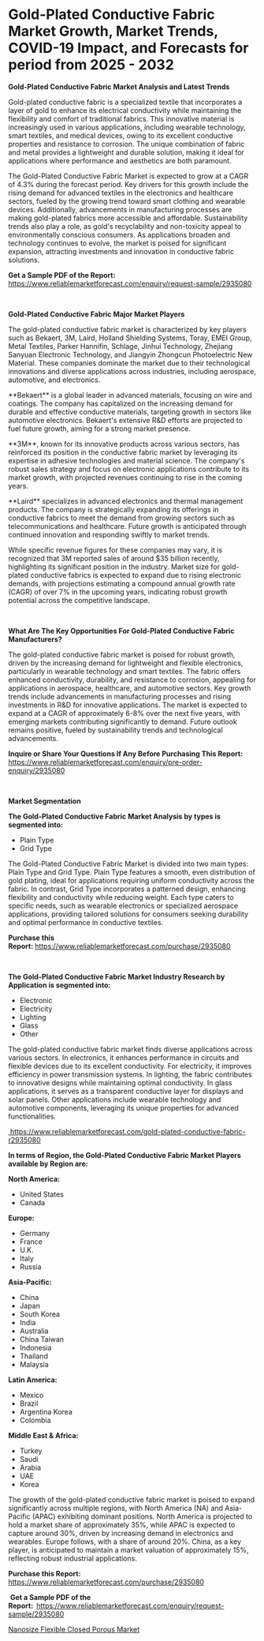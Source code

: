 <p><h1>Gold-Plated Conductive Fabric Market Growth, Market Trends, COVID-19 Impact, and Forecasts for period from 2025 - 2032</h1></p><p><strong>Gold-Plated Conductive Fabric Market Analysis and Latest Trends</strong></p>
<p><p>Gold-plated conductive fabric is a specialized textile that incorporates a layer of gold to enhance its electrical conductivity while maintaining the flexibility and comfort of traditional fabrics. This innovative material is increasingly used in various applications, including wearable technology, smart textiles, and medical devices, owing to its excellent conductive properties and resistance to corrosion. The unique combination of fabric and metal provides a lightweight and durable solution, making it ideal for applications where performance and aesthetics are both paramount.</p><p>The Gold-Plated Conductive Fabric Market is expected to grow at a CAGR of 4.3% during the forecast period. Key drivers for this growth include the rising demand for advanced textiles in the electronics and healthcare sectors, fueled by the growing trend toward smart clothing and wearable devices. Additionally, advancements in manufacturing processes are making gold-plated fabrics more accessible and affordable. Sustainability trends also play a role, as gold's recyclability and non-toxicity appeal to environmentally conscious consumers. As applications broaden and technology continues to evolve, the market is poised for significant expansion, attracting investments and innovation in conductive fabric solutions.</p></p>
<p><strong>Get a Sample PDF of the Report:&nbsp;</strong> <a href="https://www.reliablemarketforecast.com/enquiry/request-sample/2935080?utm_campaign=3108&utm_medium=2&utm_source=Github&utm_content=ia&utm_term=14032025&utm_id=gold-plated-conductive-fabric">https://www.reliablemarketforecast.com/enquiry/request-sample/2935080</a></p>
<p>&nbsp;</p>
<p><strong>Gold-Plated Conductive Fabric Major Market Players</strong></p>
<p><p>The gold-plated conductive fabric market is characterized by key players such as Bekaert, 3M, Laird, Holland Shielding Systems, Toray, EMEI Group, Metal Textiles, Parker Hannifin, Schlage, Jinhui Technology, Zhejiang Sanyuan Electronic Technology, and Jiangyin Zhongcun Photoelectric New Material. These companies dominate the market due to their technological innovations and diverse applications across industries, including aerospace, automotive, and electronics.</p><p>**Bekaert** is a global leader in advanced materials, focusing on wire and coatings. The company has capitalized on the increasing demand for durable and effective conductive materials, targeting growth in sectors like automotive electronics. Bekaert's extensive R&D efforts are projected to fuel future growth, aiming for a strong market presence.</p><p>**3M**, known for its innovative products across various sectors, has reinforced its position in the conductive fabric market by leveraging its expertise in adhesive technologies and material science. The company's robust sales strategy and focus on electronic applications contribute to its market growth, with projected revenues continuing to rise in the coming years.</p><p>**Laird** specializes in advanced electronics and thermal management products. The company is strategically expanding its offerings in conductive fabrics to meet the demand from growing sectors such as telecommunications and healthcare. Future growth is anticipated through continued innovation and responding swiftly to market trends.</p><p>While specific revenue figures for these companies may vary, it is recognized that 3M reported sales of around $35 billion recently, highlighting its significant position in the industry. Market size for gold-plated conductive fabrics is expected to expand due to rising electronic demands, with projections estimating a compound annual growth rate (CAGR) of over 7% in the upcoming years, indicating robust growth potential across the competitive landscape.</p></p>
<p>&nbsp;</p>
<p><strong>What Are The Key Opportunities For Gold-Plated Conductive Fabric Manufacturers?</strong></p>
<p><p>The gold-plated conductive fabric market is poised for robust growth, driven by the increasing demand for lightweight and flexible electronics, particularly in wearable technology and smart textiles. The fabric offers enhanced conductivity, durability, and resistance to corrosion, appealing for applications in aerospace, healthcare, and automotive sectors. Key growth trends include advancements in manufacturing processes and rising investments in R&D for innovative applications. The market is expected to expand at a CAGR of approximately 6-8% over the next five years, with emerging markets contributing significantly to demand. Future outlook remains positive, fueled by sustainability trends and technological advancements.</p></p>
<p><strong>Inquire or Share Your Questions If Any Before Purchasing This Report:</strong> <a href="https://www.reliablemarketforecast.com/enquiry/pre-order-enquiry/2935080?utm_campaign=3108&utm_medium=2&utm_source=Github&utm_content=ia&utm_term=14032025&utm_id=gold-plated-conductive-fabric">https://www.reliablemarketforecast.com/enquiry/pre-order-enquiry/2935080</a></p>
<p>&nbsp;</p>
<p><strong>Market Segmentation</strong></p>
<p><strong>The Gold-Plated Conductive Fabric Market Analysis by types is segmented into:</strong></p>
<p><ul><li>Plain Type</li><li>Grid Type</li></ul></p>
<p><p>The Gold-Plated Conductive Fabric Market is divided into two main types: Plain Type and Grid Type. Plain Type features a smooth, even distribution of gold plating, ideal for applications requiring uniform conductivity across the fabric. In contrast, Grid Type incorporates a patterned design, enhancing flexibility and conductivity while reducing weight. Each type caters to specific needs, such as wearable electronics or specialized aerospace applications, providing tailored solutions for consumers seeking durability and optimal performance in conductive textiles.</p></p>
<p><strong>Purchase this Report:&nbsp;</strong><a href="https://www.reliablemarketforecast.com/purchase/2935080?utm_campaign=3108&utm_medium=2&utm_source=Github&utm_content=ia&utm_term=14032025&utm_id=gold-plated-conductive-fabric">https://www.reliablemarketforecast.com/purchase/2935080</a></p>
<p>&nbsp;</p>
<p><strong>The Gold-Plated Conductive Fabric Market Industry Research by Application is segmented into:</strong></p>
<p><ul><li>Electronic</li><li>Electricity</li><li>Lighting</li><li>Glass</li><li>Other</li></ul></p>
<p><p>The gold-plated conductive fabric market finds diverse applications across various sectors. In electronics, it enhances performance in circuits and flexible devices due to its excellent conductivity. For electricity, it improves efficiency in power transmission systems. In lighting, the fabric contributes to innovative designs while maintaining optimal conductivity. In glass applications, it serves as a transparent conductive layer for displays and solar panels. Other applications include wearable technology and automotive components, leveraging its unique properties for advanced functionalities.</p></p>
<p><a href="https://www.reliablemarketforecast.com/gold-plated-conductive-fabric-r2935080?utm_campaign=3108&utm_medium=2&utm_source=Github&utm_content=ia&utm_term=14032025&utm_id=gold-plated-conductive-fabric">&nbsp;https://www.reliablemarketforecast.com/gold-plated-conductive-fabric-r2935080</a></p>
<p><strong>In terms of Region, the Gold-Plated Conductive Fabric Market Players available by Region are:</strong></p>
<p>
    <p> <strong> North America: </strong>
        <ul>
            <li>United States</li>
            <li>Canada</li>
        </ul>
        </p> 
    <p> <strong> Europe: </strong>
        <ul>
            <li>Germany</li>
            <li>France</li>
            <li>U.K.</li>
            <li>Italy</li>
            <li>Russia</li>
        </ul>
        </p> 
    <p> <strong> Asia-Pacific: </strong>
        <ul>
            <li>China</li>
            <li>Japan</li>
            <li>South Korea</li>
            <li>India</li>
            <li>Australia</li>
            <li>China Taiwan</li>
            <li>Indonesia</li>
            <li>Thailand</li>
            <li>Malaysia</li>
        </ul>
        </p> 
    <p> <strong> Latin America: </strong>
        <ul>
            <li>Mexico</li>
            <li>Brazil</li>
            <li>Argentina Korea</li>
            <li>Colombia</li>
        </ul>
        </p> 
    <p> <strong> Middle East & Africa: </strong>
        <ul>
            <li>Turkey</li>
            <li>Saudi</li>
            <li>Arabia</li>
            <li>UAE</li>
            <li>Korea</li>
        </ul>
    </p>
    </p>
<p><p>The growth of the gold-plated conductive fabric market is poised to expand significantly across multiple regions, with North America (NA) and Asia-Pacific (APAC) exhibiting dominant positions. North America is projected to hold a market share of approximately 35%, while APAC is expected to capture around 30%, driven by increasing demand in electronics and wearables. Europe follows, with a share of around 20%. China, as a key player, is anticipated to maintain a market valuation of approximately 15%, reflecting robust industrial applications.</p></p>
<p><strong>Purchase this Report: </strong><a href="https://www.reliablemarketforecast.com/purchase/2935080?utm_campaign=3108&utm_medium=2&utm_source=Github&utm_content=ia&utm_term=14032025&utm_id=gold-plated-conductive-fabric">https://www.reliablemarketforecast.com/purchase/2935080</a></p>
<p>&nbsp;<strong>Get a Sample PDF of the Report:&nbsp;&nbsp;</strong><a href="https://www.reliablemarketforecast.com/enquiry/request-sample/2935080?utm_campaign=3108&utm_medium=2&utm_source=Github&utm_content=ia&utm_term=14032025&utm_id=gold-plated-conductive-fabric">https://www.reliablemarketforecast.com/enquiry/request-sample/2935080</a></p>
<p><strong></strong></p>
<p><p><a href="https://github.com/xalatieusope/Market-Research-Report-List-1/blob/main/nanosize-flexible-closed-porous-market.md?utm_campaign=3108&utm_medium=2&utm_source=Github&utm_content=ia&utm_term=14032025&utm_id=gold-plated-conductive-fabric">Nanosize Flexible Closed Porous Market</a></p></p>
